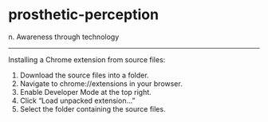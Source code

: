 # prosthetic-perception
n. Awareness through technology 

---

Installing a Chrome extension from source files:

1. Download the source files into a folder.
2. Navigate to chrome://extensions in your browser.
3. Enable Developer Mode at the top right.
4. Click “Load unpacked extension…”
5. Select the folder containing the source files.
